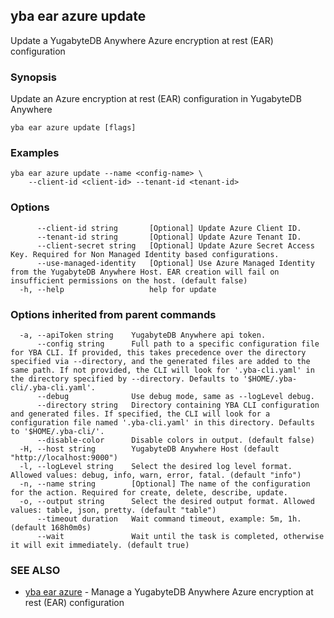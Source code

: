 ## yba ear azure update

Update a YugabyteDB Anywhere Azure encryption at rest (EAR) configuration

### Synopsis

Update an Azure encryption at rest (EAR) configuration in YugabyteDB Anywhere

```
yba ear azure update [flags]
```

### Examples

```
yba ear azure update --name <config-name> \
	--client-id <client-id> --tenant-id <tenant-id>
```

### Options

```
      --client-id string       [Optional] Update Azure Client ID.
      --tenant-id string       [Optional] Update Azure Tenant ID.
      --client-secret string   [Optional] Update Azure Secret Access Key. Required for Non Managed Identity based configurations. 
      --use-managed-identity   [Optional] Use Azure Managed Identity from the YugabyteDB Anywhere Host. EAR creation will fail on insufficient permissions on the host. (default false)
  -h, --help                   help for update
```

### Options inherited from parent commands

```
  -a, --apiToken string    YugabyteDB Anywhere api token.
      --config string      Full path to a specific configuration file for YBA CLI. If provided, this takes precedence over the directory specified via --directory, and the generated files are added to the same path. If not provided, the CLI will look for '.yba-cli.yaml' in the directory specified by --directory. Defaults to '$HOME/.yba-cli/.yba-cli.yaml'.
      --debug              Use debug mode, same as --logLevel debug.
      --directory string   Directory containing YBA CLI configuration and generated files. If specified, the CLI will look for a configuration file named '.yba-cli.yaml' in this directory. Defaults to '$HOME/.yba-cli/'.
      --disable-color      Disable colors in output. (default false)
  -H, --host string        YugabyteDB Anywhere Host (default "http://localhost:9000")
  -l, --logLevel string    Select the desired log level format. Allowed values: debug, info, warn, error, fatal. (default "info")
  -n, --name string        [Optional] The name of the configuration for the action. Required for create, delete, describe, update.
  -o, --output string      Select the desired output format. Allowed values: table, json, pretty. (default "table")
      --timeout duration   Wait command timeout, example: 5m, 1h. (default 168h0m0s)
      --wait               Wait until the task is completed, otherwise it will exit immediately. (default true)
```

### SEE ALSO

* [yba ear azure](yba_ear_azure.md)	 - Manage a YugabyteDB Anywhere Azure encryption at rest (EAR) configuration

